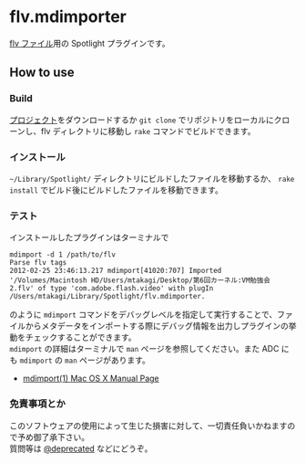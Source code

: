 # flv.mdimporter

[flv ファイル](http://ja.wikipedia.org/wiki/Flash_Video)用の Spotlight プラグインです。

## How to use

### Build
[プロジェクト](https://github.com/mtakagi/flv-Spotlight-plugin)をダウンロードするか `git clone` でリポジトリをローカルにクローンし、flv ディレクトリに移動し `rake` コマンドでビルドできます。

### インストール
`~/Library/Spotlight/` ディレクトリにビルドしたファイルを移動するか、 `rake install` でビルド後にビルドしたファイルを移動できます。

### テスト
インストールしたプラグインはターミナルで

	mdimport -d 1 /path/to/flv
	Parse flv tags
	2012-02-25 23:46:13.217 mdimport[41020:707] Imported '/Volumes/Macintosh HD/Users/mtakagi/Desktop/第6回カーネル:VM勉強会 2.flv' of type 'com.adobe.flash.video' with plugIn /Users/mtakagi/Library/Spotlight/flv.mdimporter.

のように `mdimport` コマンドをデバッグレベルを指定して実行することで、ファイルからメタデータをインポートする際にデバッグ情報を出力しプラグインの挙動をチェックすることができます。  
`mdimport` の詳細はターミナルで `man` ページを参照してください。また ADC にも `mdimport` の `man` ページがあります。

* [mdimport(1) Mac OS X Manual Page](https://developer.apple.com/library/mac/#documentation/Darwin/Reference/ManPages/man1/mdimport.1.html)

### 免責事項とか
このソフトウェアの使用によって生じた損害に対して、一切責任負いかねますので予め御了承下さい。  
質問等は [@deprecated](http://twitter.com/deprecated) などにどうぞ。